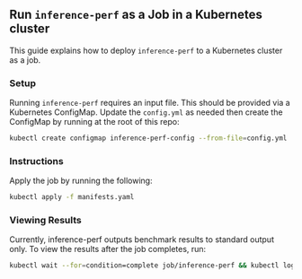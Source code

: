 ## Run `inference-perf` as a Job in a Kubernetes cluster

This guide explains how to deploy `inference-perf` to a Kubernetes cluster as a job.

### Setup

Running `inference-perf` requires an input file. This should be provided via a Kubernetes ConfigMap. Update the `config.yml` as needed then create the ConfigMap by running at the root of this repo:

```bash
kubectl create configmap inference-perf-config --from-file=config.yml
```

### Instructions

Apply the job by running the following:
```bash
kubectl apply -f manifests.yaml
```

### Viewing Results

Currently, inference-perf outputs benchmark results to standard output only. To view the results after the job completes, run:
```bash
kubectl wait --for=condition=complete job/inference-perf && kubectl logs jobs/inference-perf
```
